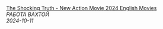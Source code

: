 <!--2024-10-11 19:05:30-->
<div class="yb">
  <a class="nodecor" href="/index.html?rabota/the_shocking_truth_-_new_action_movie_2024_english_movies">
    <img class="preview" data-videoid="sj4B83zphXc" src="https://i4.ytimg.com/vi/sj4B83zphXc/hqdefault.jpg" align="middle" alt="">
  </a>
  <div class="inlbl text">
    <a class="nodecor" href="/index.html?rabota/the_shocking_truth_-_new_action_movie_2024_english_movies">The Shocking Truth - New Action Movie 2024 English Movies</a><br>
    <i class="smaller2">РАБОТА ВАХТОЙ</i><br>
    <i class="smaller3">2024-10-11</i>
  </div>
</div>
